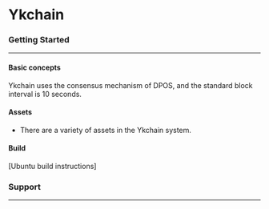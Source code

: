 # Ykchain


### Getting Started
---------------
#### Basic concepts

Ykchain uses the consensus mechanism of DPOS, and the standard block interval is 10 seconds.

#### Assets

* There are a variety of assets in the Ykchain system.

#### Build

[Ubuntu build instructions]

### Support
---------------
